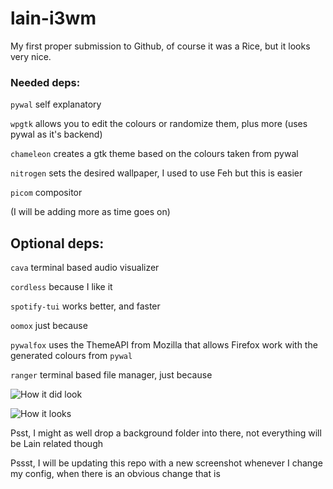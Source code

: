 # lain-i3wm
My first proper submission to Github, of course it was a Rice, but it looks very nice.

### Needed deps:
`pywal` self explanatory

`wpgtk` allows you to edit the colours or randomize them, plus more (uses pywal as it's backend)

`chameleon` creates a gtk theme based on the colours taken from pywal

`nitrogen` sets the desired wallpaper, I used to use Feh but this is easier

`picom` compositor

(I will be adding more as time goes on)

## Optional deps:

``cava`` terminal based audio visualizer

``cordless`` because I like it

``spotify-tui`` works better, and faster

``oomox`` just because

``pywalfox`` uses the ThemeAPI from Mozilla that allows Firefox work with the generated colours from `pywal`

``ranger`` terminal based file manager, just because

![How it did look](https://i.imgur.com/Jv3ntgx.png "comfy blue lain")


![How it looks](https://i.imgur.com/8714zOe.png "comfy")



Psst, I might as well drop a background folder into there, not everything will be Lain related though

Pssst, I will be updating this repo with a new screenshot whenever I change my config, when there is an obvious change that is
